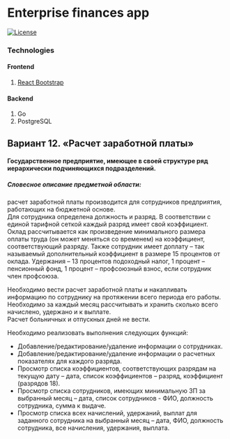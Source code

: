 # Enterprise finances app
[![License](https://img.shields.io/github/license/PlagaMedicum/enterprise_finances.svg)](https://github.com/PlagaMedicum/enterprise_finances/blob/master/LICENSE)
### Technologies
#### Frontend
1. [React Bootstrap](https://react-bootstrap.github.io/)

#### Backend
1. Go
2. PostgreSQL

## Вариант 12. «Расчет заработной платы»
#### Государственное предприятие, имеющее в своей структуре ряд иерархически подчиняющихся подразделений.
##### Словесное описание предметной области:
расчет заработной платы производится для сотрудников предприятия,
работающих на бюджетной основе.  
Для сотрудника определена должность и разряд.
В соответствии с единой тарифной сеткой каждый разряд имеет свой коэффициент.
Оклад рассчитывается как произведение минимального размера оплаты труда
(он может меняться со временем) на коэффициент, соответствующий разряду.
Также сотрудник имеет доплату – так называемый дополнительный коэффициент
в размере 15 процентов от оклада. Удержания – 13 процентов подоходный налог,
1 процент – пенсионный фонд, 1 процент – профсоюзный взнос, если сотрудник член профсоюза.

Необходимо вести расчет заработной платы и накапливать информацию по сотруднику
на протяжении всего периода его работы.
Необходимо за каждый месяц рассчитывать и хранить сколько всего начислено,
удержано и к выплате.  
Расчет больничных и отпускных дней не вести.

Необходимо реализовать выполнения следующих функций:
* Добавление/редактирование/удаление информации о сотрудниках.
* Добавление/редактирование/удаление информации о расчетных показателях для каждого разряда.
* Просмотр списка коэффициентов, соответствующих разрядам на текущую дату – дата, список коэффициентов – разряд, коэффициент (разрядов 18).
* Просмотр списка сотрудников, имеющих минимальную ЗП за выбранный месяц – дата, список сотрудников - ФИО, должность сотрудника, сумма к выдаче.
* Просмотр списка всех начислений, удержаний, выплат для заданного сотрудника на выбранный месяц – дата, ФИО, должность сотрудника, все начисления, удержания, выплата.
